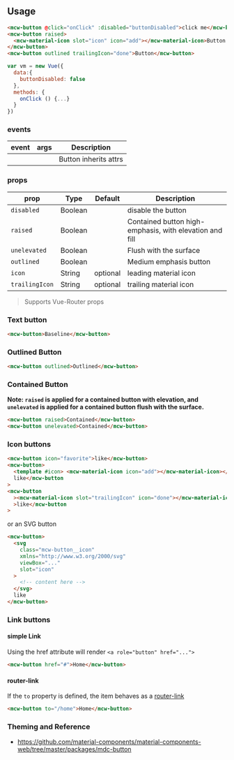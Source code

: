 ## Usage

```html
<mcw-button @click="onClick" :disabled="buttonDisabled">click me</mcw-button>
<mcw-button raised>
  <mcw-material-icon slot="icon" icon="add"></mcw-material-icon>Button
</mcw-button>
<mcw-button outlined trailingIcon="done">Button</mcw-button>
```

```javascript
var vm = new Vue({
  data:{
    buttonDisabled: false
  },
  methods: {
    onClick () {...}
  }
})
```

### events

| event | args | Description           |
| ----- | ---- | --------------------- |
|       |      | Button inherits attrs |

### props

| prop           | Type    | Default  | Description                                             |
| -------------- | ------- | -------- | ------------------------------------------------------- |
| `disabled`     | Boolean |          | disable the button                                      |
| `raised`       | Boolean |          | Contained button high-emphasis, with elevation and fill |
| `unelevated`   | Boolean |          | Flush with the surface                                  |
| `outlined`     | Boolean |          | Medium emphasis button                                  |
| `icon`         | String  | optional | leading material icon                                   |
| `trailingIcon` | String  | optional | trailing material icon                                  |

> Supports Vue-Router props

### Text button

```html
<mcw-button>Baseline</mcw-button>
```

### Outlined Button

```html
<mcw-button outlined>Outlined</mcw-button>
```

### Contained Button

**Note: `raised` is applied for a contained button with elevation,
and `unelevated` is applied for a contained button flush with the surface.**

```html
<mcw-button raised>Contained</mcw-button>
<mcw-button unelevated>Contained</mcw-button>
```

### Icon buttons

```html
<mcw-button icon="favorite">like</mcw-button>
<mcw-button>
  <template #icon> <mcw-material-icon icon="add"></mcw-material-icon></template>
  like</mcw-button
>
<mcw-button
  ><mcw-material-icon slot="trailingIcon" icon="done"></mcw-material-icon
  >like</mcw-button
>
```

or an SVG button

```html
<mcw-button>
  <svg
    class="mcw-button__icon"
    xmlns="http://www.w3.org/2000/svg"
    viewBox="..."
    slot="icon"
  >
    <!-- content here -->
  </svg>
  like
</mcw-button>
```

### Link buttons

#### simple Link

Using the href attribute will render `<a role="button" href="...">`

```html
<mcw-button href="#">Home</mcw-button>
```

#### router-link

If the `to` property is defined, the item behaves as a
[router-link](https://router.vuejs.org/en/api/router-link.html)

```html
<mcw-button to="/home">Home</mcw-button>
```

### Theming and Reference

- <https://github.com/material-components/material-components-web/tree/master/packages/mdc-button>
